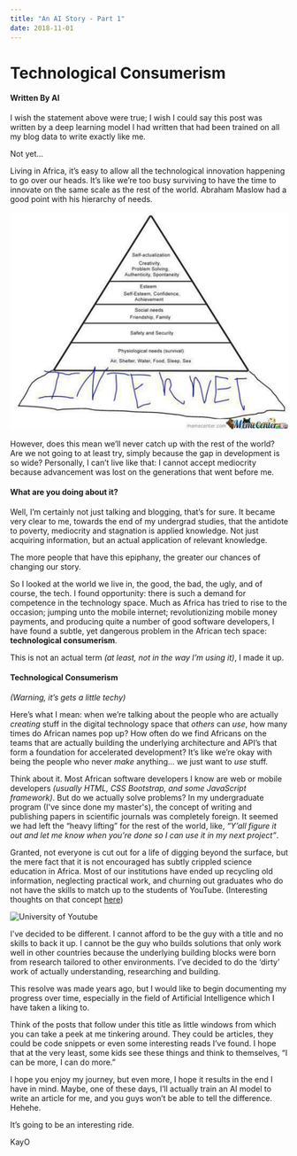 ```yaml
---
title: "An AI Story - Part 1"
date: 2018-11-01
---
```


# Technological Consumerism

#### Written By AI

I wish the statement above were true; I wish I could say this post was written by a deep learning model I had written that had been trained on all my blog data to write exactly like me.

Not yet...

Living in Africa, it’s easy to allow all the technological innovation happening to go over our heads. It’s like we’re too busy surviving to have the time to innovate on the same scale as the rest of the world. Abraham Maslow had a good point with his hierarchy of needs.

![Maslow's Hierarchy of Needs 2.0](https://raw.githubusercontent.com/KayO-GH/blog/main/assets/images/MHoN2.jpg)

However, does this mean we’ll never catch up with the rest of the world? Are we not going to at least try, simply because the gap in development is so wide? Personally, I can’t live like that: I cannot accept mediocrity because advancement was lost on the generations that went before me.

#### What are you doing about it?

Well, I’m certainly not just talking and blogging, that’s for sure. It became very clear to me, towards the end of my undergrad studies, that the antidote to poverty, mediocrity and stagnation is applied knowledge. Not just acquiring information, but an actual application of relevant knowledge.

The more people that have this epiphany, the greater our chances of changing our story.

So I looked at the world we live in, the good, the bad, the ugly, and of course, the tech. I found opportunity: there is such a demand for competence in the technology space. Much as Africa has tried to rise to the occasion; jumping unto the mobile internet; revolutionizing mobile money payments, and producing quite a number of good software developers, I have found a subtle, yet dangerous problem in the African tech space: **technological consumerism**.

This is not an actual term _(at least, not in the way I’m using it)_, I made it up.

#### Technological Consumerism
_(Warning, it’s gets a little techy)_

Here’s what I mean: when we’re talking about the people who are actually _creating_ stuff in the digital technology space that _others_ can _use_, how many times do African names pop up? How often do we find Africans on the teams that are actually building the underlying architecture and API’s that form a foundation for accelerated development? It’s like we’re okay with being the people who never _make_ anything… we just want to _use_ stuff.

Think about it. Most African software developers I know are web or mobile developers _(usually HTML, CSS Bootstrap, and some JavaScript framework)_. But do we actually solve problems? In my undergraduate program (I've since done my master's), the concept of writing and publishing papers in scientific journals was completely foreign. It seemed we had left the “heavy lifting” for the rest of the world, like, _“Y’all figure it out and let me know when you’re done so I can use it in my next project”_.

Granted, not everyone is cut out for a life of digging beyond the surface, but the mere fact that it is not encouraged has subtly crippled science education in Africa. Most of our institutions have ended up recycling old information, neglecting practical work, and churning out graduates who do not have the skills to match up to the students of YouTube. (Interesting thoughts on that concept [here](http://www.digitaltechnologies.education/2016/01/31/2016-1-31-univeristy-of-youtube/))

![University of Youtube](https://i0.wp.com/www.digitaltechnologies.education/wp-content/uploads/2016/01/university-of-youtube.png)

I've decided to be different. I cannot afford to be the guy with a title and no skills to back it up. I cannot be the guy who builds solutions that only work well in other countries because the underlying building blocks were born from research tailored to other environments. I’ve decided to do the ‘dirty’ work of actually understanding, researching and building.

This resolve was made years ago, but I would like to begin documenting my progress over time, especially in the field of Artificial Intelligence which I have taken a liking to.

Think of the posts that follow under this title as little windows from which you can take a peek at me tinkering around. They could be articles, they could be code snippets or even some interesting reads I’ve found. I hope that at the very least, some kids see these things and think to themselves, “I can be more, I can do more.”

I hope you enjoy my journey, but even more, I hope it results in the end I have in mind. Maybe, one of these days, I’ll actually train an AI model to write an article for me, and you guys won’t be able to tell the difference. Hehehe.

It’s going to be an interesting ride.

KayO

